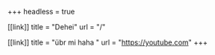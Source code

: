 +++
headless = true

[[link]]
title = "Dehei"
url = "/"

[[link]]
title = "übr mi haha "
url = "https://youtube.com"
+++
